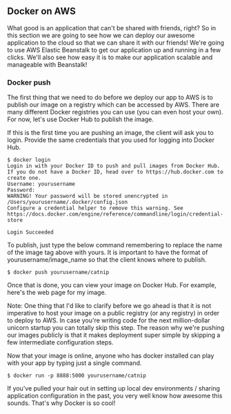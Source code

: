 ## Docker on AWS

What good is an application that can't be shared with friends, right? So in this section we are going to see how we can deploy our awesome application to the cloud so that we can share it with our friends! We're going to use AWS Elastic Beanstalk to get our application up and running in a few clicks. We'll also see how easy it is to make our application scalable and manageable with Beanstalk!

### Docker push

The first thing that we need to do before we deploy our app to AWS is to publish our image on a registry which can be accessed by AWS. There are many different Docker registries you can use (you can even host your own). For now, let's use Docker Hub to publish the image.

If this is the first time you are pushing an image, the client will ask you to login. Provide the same credentials that you used for logging into Docker Hub.

    $ docker login
    Login in with your Docker ID to push and pull images from Docker Hub. If you do not have a Docker ID, head over to https://hub.docker.com to create one.
    Username: yourusername
    Password:
    WARNING! Your password will be stored unencrypted in /Users/yourusername/.docker/config.json
    Configure a credential helper to remove this warning. See
    https://docs.docker.com/engine/reference/commandline/login/credential-store
    
    Login Succeeded
    
To publish, just type the below command remembering to replace the name of the image tag above with yours. It is important to have the format of yourusername/image_name so that the client knows where to publish.

    $ docker push yourusername/catnip
    
Once that is done, you can view your image on Docker Hub. For example, here's the web page for my image.

Note: One thing that I'd like to clarify before we go ahead is that it is not imperative to host your image on a public registry (or any registry) in order to deploy to AWS. In case you're writing code for the next million-dollar unicorn startup you can totally skip this step. The reason why we're pushing our images publicly is that it makes deployment super simple by skipping a few intermediate configuration steps.

Now that your image is online, anyone who has docker installed can play with your app by typing just a single command.

    $ docker run -p 8888:5000 yourusername/catnip

If you've pulled your hair out in setting up local dev environments / sharing application configuration in the past, you very well know how awesome this sounds. That's why Docker is so cool!

